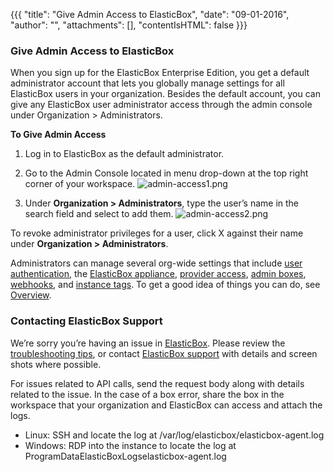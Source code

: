 {{{
"title": "Give Admin Access to ElasticBox",
"date": "09-01-2016",
"author": "",
"attachments": [],
"contentIsHTML": false
}}}

### Give Admin Access to ElasticBox
When you sign up for the ElasticBox Enterprise Edition, you get a default administrator account that lets you globally manage settings for all ElasticBox users in your organization. Besides the default account, you can give any ElasticBox user administrator access through the admin console under Organization > Administrators.

**To Give Admin Access**
1. Log in to ElasticBox as the default administrator.
2. Go to the Admin Console located in menu drop-down at the top right corner of your workspace.
   ![admin-access1.png](../images/ElasticBox/admin-access1.png)

3. Under **Organization > Administrators**, type the user’s name in the search field and select to add them.
   ![admin-access2.png](../images/ElasticBox/admin-access2.png)

To revoke administrator privileges for a user, click X against their name under **Organization > Administrators**.

Administrators can manage several org-wide settings that include [user authentication](../ElasticBox/user-authentication.md), the [ElasticBox appliance](../ElasticBox/appliance-overview.md), [provider access](../ElasticBox/provider-access.md), [admin boxes](../ElasticBox/deploymentpolicy-box.md), [webhooks](../ElasticBox/webhooks.md), and [instance tags](../ElasticBox/resource-tags.md). To get a good idea of things you can do, see [Overview](../ElasticBox/admin-overview.md).

### Contacting ElasticBox Support
We’re sorry you’re having an issue in [ElasticBox](//www.ctl.io/elasticbox/). Please review the [troubleshooting tips](./troubleshooting-tips.md), or contact [ElasticBox support](mailto:support@elasticbox.com) with details and screen shots where possible.

For issues related to API calls, send the request body along with details related to the issue. In the case of a box error, share the box in the workspace that your organization and ElasticBox can access and attach the logs.
* Linux: SSH and locate the log at /var/log/elasticbox/elasticbox-agent.log
* Windows: RDP into the instance to locate the log at ProgramDataElasticBoxLogselasticbox-agent.log
